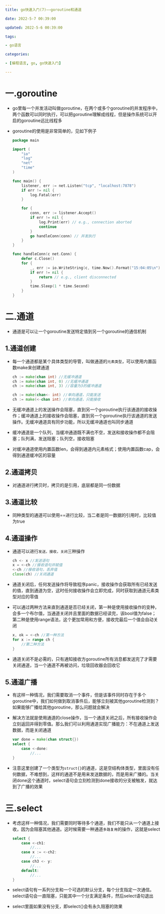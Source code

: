 ```yaml
---
title: go快速入门(7)——goroutine和通道

date: 2022-5-7 00:39:00

updated: 2022-5-6 00:39:00

tags:

- go语言

categories:

- [编程语言, go, go快速入门]

---
```


# 一.goroutine

- go里每一个并发活动叫做goroutine，在两个或多个goroutine的并发程序中，两个函数可以同时执行，可以把goroutine理解成线程，但是操作系统可以开启的goroutine远比线程多

- goroutine的使用是非常简单的，见如下例子
  
  ```go
  package main
  
  import (
      "io"
      "log"
      "net"
      "time"
  )
  
  func main() {
      listener, err := net.Listen("tcp", "localhost:7878")
      if err != nil {
          log.Fatal(err)
      }
  
      for {
          conn, err := listener.Accept()
          if err != nil {
              log.Print(err) // e.g., connection aborted
              continue
          }
          go handleConn(conn) // 并发执行
      }
  }
  
  func handleConn(c net.Conn) {
      defer c.Close()
      for {
          _, err := io.WriteString(c, time.Now().Format("15:04:05\n"))
          if err != nil {
              return // e.g., client disconnected
          }
          time.Sleep(1 * time.Second)
      }
  }
  ```

# 二.通道

- 通道是可以让一个goroutine发送特定值到另一个goroutine的通信机制

## 1.通道创建

- 每一个通道都是某个具体类型的导管，叫做通道的`元素类型`，可以使用内置函数make来创建通道
  
  ```go
  ch := make(chan int) //无缓冲通道
  ch := make(chan int, 0) //无缓冲通道
  ch := make(chan int, 3) //容量为3的缓冲通道
  
  ch := make(chan<- int) //单向通道，只能发送
  ch := make(<-chan int) //单向通道，只能接收
  ```

- 无缓冲通道上的发送操作会阻塞，直到另一个goroutine执行该通道的接收操作；缓冲通道上的接收操作会阻塞，直到另一个goroutine执行该通道的发送操作。无缓冲通道具有同步功能，所以无缓冲通道也叫同步通道

- 缓冲通道是一个队列，当缓冲通道既不满也不空，发送和接收操作都不会阻塞；队列满，发送阻塞；队列空，接收阻塞

- 对缓冲通道使用内置函数len，会得到通道内元素格式；使用内置函数cap，会得到通道缓冲区的容量

## 2.通道拷贝

- 对通道进行拷贝时，拷贝的是引用，底层都是同一份数据

## 3.通道比较

- 同种类型的通道可以使用==进行比较，当二者是同一数据的引用时，比较值为true

## 4.通道操作

- 通道可以进行`发送，接收，关闭`三种操作
  
  ```go
  ch <- x //发送语句
  x = <-ch //接收语句并赋值
  <-ch //接收语句，丢弃值
  close(ch) //关闭通道
  ```

- 通道关闭后，任何发送操作将导致程序panic，接收操作会获取所有已经发送的值，直到通道为空，这时任何接收操作会立即完成，同时获取到通道元素类型对应的零值

- 可以通过两种方法来直到通道是否已经关闭，第一种是使用接收操作的变种，会多一个布尔值，当通道关闭并且里面的数据已经读完，该bool值为false；第二种是使用range语法，这个更加常用和方便，接收完最后一个值会自动关闭
  
  ```go
  x, ok = <-ch //第一种方法
  for x := range ch {
      //第二种方法
  }
  ```

- 通道关闭不是必需的，只有通知接收方goroutine所有消息都发送完了才需要关闭通道，当一个通道不再被访问，垃圾回收器会回收它

## 5.通道广播

- 有这样一种情况，我们需要取消一个事件，但是该事件同时存在于多个goroutine中，我们如何做到取消事件后，能够立刻被其他goroutine检测到？如果能够广播给其他goroutine，那么问题就会解决

- 解决方法就是使用通道的close操作，当一个通道关闭之后，所有接收操作会立刻返回并得到零值。那么我们可以利用通道实现广播能力：不在通道上发送数据，而是关闭通道
  
  ```go
  var done = make(chan struct{})
  select {
      case <-done:
          //...
  }
  ```

- 注意这里创建了一个类型为`struct{}`的通道，这是空结构体类型，里面没有任何数据，不难想到，这样的通道不是用来发送数据的，而是用来广播的。当关闭done这个通道时，select语句会立刻检测到done接收的分支被触发，就达到了广播的效果

# 三.select

- 考虑这样一种情况，我们需要同时等待多个通道，我们不能只从一个通道上接收，因为会阻塞其他通道。这时候需要一种通道`多路复用`的操作，这就是select
  
  ```go
  select {
      case <-ch1:
          //...
      case x := <-ch2:
          //...
      case ch3 <- y:
          //...
      default:
          //...
  }
  ```

- select语句有一系列分支和一个可选的默认分支，每个分支指定一次通信。select语句会一直阻塞，只能其中一个分支满足条件，然后select语句退出

- select里面如果没有分支，即select{}会有永久阻塞的效果
